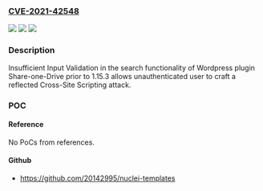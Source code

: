 ### [CVE-2021-42548](https://cve.mitre.org/cgi-bin/cvename.cgi?name=CVE-2021-42548)
![](https://img.shields.io/static/v1?label=Product&message=Share-one-Drive&color=blue)
![](https://img.shields.io/static/v1?label=Version&message=%3C%20%201.15.3%20&color=brighgreen)
![](https://img.shields.io/static/v1?label=Vulnerability&message=CWE-79%20Cross-site%20Scripting%20(XSS)&color=brighgreen)

### Description

Insufficient Input Validation in the search functionality of Wordpress plugin Share-one-Drive prior to 1.15.3 allows unauthenticated user to craft a reflected Cross-Site Scripting attack.

### POC

#### Reference
No PoCs from references.

#### Github
- https://github.com/20142995/nuclei-templates

